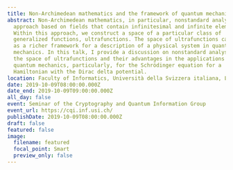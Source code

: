 ```yaml
---
title: Non-Archimedean mathematics and the framework of quantum mechanics
abstract: Non-Archimedean mathematics, in particular, nonstandard analysis is an
  approach based on fields that contain infinitesimal and infinite elements.
  Within this approach, we construct a space of a particular class of
  generalized functions, ultrafunctions. The space of ultrafunctions can be used
  as a richer framework for a description of a physical system in quantum
  mechanics. In this talk, I provide a discussion on nonstandard analysis and
  the space of ultrafunctions and their advantages in the applications of
  quantum mechanics, particularly, for the Schrödinger equation for a
  Hamiltonian with the Dirac delta potential.
location: Faculty of Informatics, Università della Svizzera italiana, Lugano, Switzerland
date: 2019-10-09T08:00:00.000Z
date_end: 2019-10-09T09:00:00.000Z
all_day: false
event: Seminar of the Cryptography and Quantum Information Group
event_url: https://cqi.inf.usi.ch/
publishDate: 2019-10-09T08:00:00.000Z
draft: false
featured: false
image:
  filename: featured
  focal_point: Smart
  preview_only: false
---
```

